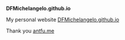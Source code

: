 **DFMichelangelo.github.io**

My personal website [DFMichelangelo.github.io](DFMichelangelo.github.io)

Thank you [antfu.me](https://antfu.me)